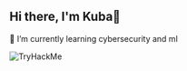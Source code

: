 ## Hi there, I'm Kuba👋

<!--
**jakubbiadun/jakubbiadun** is a ✨ _special_ ✨ repository because its `README.md` (this file) appears on your GitHub profile.

Here are some ideas to get you started:

- 🔭 I’m currently working on ...
- 🌱 I’m currently learning ...
- 👯 I’m looking to collaborate on ...
- 🤔 I’m looking for help with ...
- 💬 Ask me about ...
- 📫 How to reach me: ...
- 😄 Pronouns: ...
- ⚡ Fun fact: ...
-->
🌱 I’m currently learning cybersecurity and ml

<img src="https://tryhackme-badges.s3.amazonaws.com/jakub.biadun.png" alt="TryHackMe">

